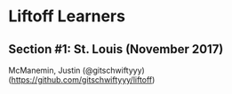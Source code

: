 # Liftoff Learners

## Section \#1: St. Louis (November 2017)
McManemin, Justin (@gitschwiftyyy) (https://github.com/gitschwiftyyy/liftoff)

